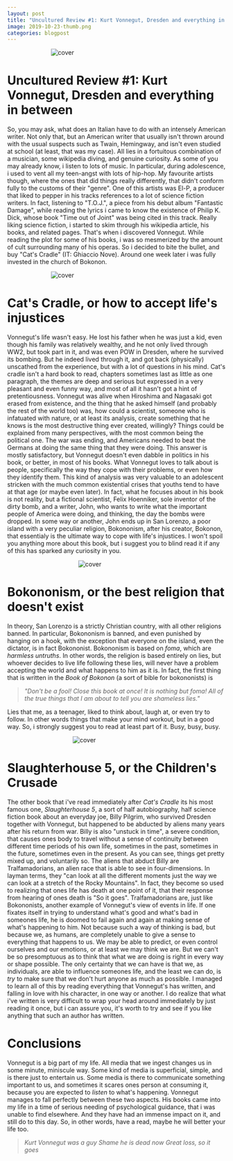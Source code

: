 ```yaml
---
layout: post
title: "Uncultured Review #1: Kurt Vonnegut, Dresden and everything in between."
image: 2019-10-23-thumb.png
categories: blogpost
---
```


<img src="/drdblog/assets/cradle.jpg" alt="cover" style="max-width:60%; height:auto; margin-top:13px; margin-bottom:13px; margin-left:auto; margin-right:auto; display:block;" />

# Uncultured Review #1: Kurt Vonnegut, Dresden and everything in between

So, you may ask, what does an Italian have to do with an intensely American writer. Not only that, but an American writer that usually isn't thrown around with the usual suspects such as Twain, Hemingway, and isn't even studied at school (at least, that was my case). All lies in a fortuitous combination of a musician, some wikipedia diving, and genuine curiosity.
As some of you may already know, i listen to lots of music. In particular, during adolescence, i used to vent all my teen-angst with lots of hip-hop. My favourite artists though, where the ones that did things really differently, that didn't conform fully to the customs of their "genre". One of this artists was El-P, a producer that liked to pepper in his tracks references to a lot of science fiction writers. In fact, listening to "T.O.J.", a piece from his debut album "Fantastic Damage", while reading the lyrics i came to know the existence of Philip K. Dick, whose book "Time out of Joint" was being cited in this track.
Really liking science fiction, i started to skim through his wikipedia article, his books, and related pages. That's when i discovered Vonnegut. While reading the plot for some of his books, i was so mesmerized by the amount of cult surrounding many of his operas.
So i decided to bite the bullet, and buy "Cat's Cradle" (IT: Ghiaccio Nove). Around one week later i was fully invested in the church of Bokonon.

<img src="/drdblog/assets/kurt-vonnegut.png" alt="cover" style="max-width:60%; height:auto; margin-top:13px; margin-bottom:auto; margin-left:auto; margin-right:auto; display:block;" />

# Cat's Cradle, or how to accept life's injustices

Vonnegut's life wasn't easy. He lost his father when he was just a kid, even though his family was relatively wealthy, and he not only lived through WW2, but took part in it, and was even POW in Dresden, where he survived its bombing. But he indeed lived through it, and got back (physically) unscathed from the experience, but with a lot of questions in his mind.
Cat's cradle isn't a hard book to read, chapters sometimes last as little as one paragraph, the themes are deep and serious but expressed in a very pleasant and even funny way, and most of all it hasn't got a hint of pretentiousness.
Vonnegut was alive when Hiroshima and Nagasaki got erased from existence, and the thing that he asked himself (and probably the rest of the world too) was, how could a scientist, someone who is infatuated with nature, or at least its analysis, create something that he knows is the most destructive thing ever created, willingly?
Things could be explained from many perspectives, with the most common being the political one. The war was ending, and Americans needed to beat the Germans at doing the same thing that they were doing. This answer is mostly satisfactory, but Vonnegut doesn't even dabble in politics in his book, or better, in most of his books.
What Vonnegut loves to talk about is people, specifically the way they cope with their problems, or even how they identify them. This kind of analysis was very valuable to an adolescent stricken with the much common existential crises that youths tend to have at that age (or maybe even later).
In fact, what he focuses about in his book is not reality, but a fictional scientist, Felix Hoenniker, sole inventor of the dirty bomb, and a writer, John, who wants to write what the important people of America were doing, and thinking, the day the bombs were dropped.
In some way or another, John ends up in San Lorenzo, a poor island with a very peculiar religion, Bokononism, after his creator, Bokonon, that essentialy is the ultimate way to cope with life's injustices.
I won't spoil you anything more about this book, but i suggest you to blind read it if any of this has sparked any curiosity in you.

<img src="/drdblog/assets/cats-cradle.jpg" alt="cover" style="max-width:35%; height:auto; margin-top:13px; margin-bottom:auto; margin-left:auto; margin-right:auto; display:block;" />

# Bokononism, or the best religion that doesn't exist

In theory, San Lorenzo is a strictly Christian country, with all other religions banned. In particular, Bokononism is banned, and even punished by hanging on a hook, with the exception that everyone on the island, even the dictator, is in fact Bokononist. Bokononism is based on *foma*, which are *harmless untruths*. In other words, the religion is based entirely on lies, but whoever decides to live life following these lies, will never have a problem accepting the world and what happens to him as it is. In fact, the first thing that is written in the *Book of Bokonon* (a sort of bible for bokononists) is

> *"Don't be a fool! Close this book at once! It is nothing but foma! All of the true things that I am about to tell you are shameless lies."*

Lies that me, as a teenager, liked to think about, laugh at, or even try to follow. In other words things that make your mind workout, but in a good way. So, i strongly suggest you to read at least part of it. Busy, busy, busy.

<img src="/drdblog/assets/slaughterhouse-5.jpg" alt="cover" style="max-width:40%; height:auto; margin-top:13px; margin-bottom:auto; margin-left:auto; margin-right:auto; display:block;" />

# Slaughterhouse 5, or the Children's Crusade

The other book that i've read immediately after *Cat's Cradle* its his most famous one, *Slaughterhouse 5*, a sort of half autobiography, half science fiction book about an everyday joe, Billy Pilgrim, who survived Dresden together with Vonnegut, but happened to be abducted by aliens many years after his return from war. Billy is also "unstuck in time", a severe condition, that causes ones body to travel without a sense of continuity between different time periods of his own life, sometimes in the past, sometimes in the future, sometimes even in the present. As you can see, things get pretty mixed up, and voluntarily so.
The aliens that abduct Billy are Tralfamadorians, an alien race that is able to see in four-dimensions. In layman terms, they "can look at all the different moments just the way we can look at a stretch of the Rocky Mountains". In fact, they become so used to realizing that ones life has death at one point of it, that their response from hearing of ones death is "So it goes".
Tralfamadorians are, just like Bokononists, another example of Vonnegut's view of events in life. If one fixates itself in trying to understand what's good and what's bad in someones life, he is doomed to fail again and again at making sense of what's happening to him. Not because such a way of thinking is bad, but because we, as humans, are completely unable to give a sense to everything that happens to us. We may be able to predict, or even control ourselves and our emotions, or at least we may think we are. But we can't be so presomptuous as to think that what we are doing is right in every way or shape possible. The only certainty that we can have is that we, as individuals, are able to influence someones life, and the least we can do, is *try* to make sure that we don't hurt anyone as much as possible.
I managed to learn all of this by reading everything that Vonnegut's has written, and falling in love with his character, in one way or another. I do realize that what i've written is very difficult to wrap your head around immediately by just reading it once, but i can assure you, it's worth to try and see if you like anything that such an author has written.

# Conclusions

Vonnegut is a big part of my life. All media that we ingest changes us in some minute, miniscule way. Some kind of media is superficial, simple, and is there just to entertain us. Some media is there to communicate something important to us, and sometimes it scares ones person at consuming it, because you are expected to *listen* to what's happening. Vonnegut manages to fall perfectly between these two aspects.
His books came into my life in a time of serious needing of psychological guidance, that i was unable to find elsewhere. And they have had an immense impact on it, and still do to this day.
So, in other words, have a read, maybe he will better your life too.

> *Kurt Vonnegut was a guy*
> *Shame he is dead now*
> *Great loss, so it goes*
